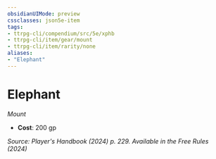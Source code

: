 ```yaml
---
obsidianUIMode: preview
cssclasses: json5e-item
tags:
- ttrpg-cli/compendium/src/5e/xphb
- ttrpg-cli/item/gear/mount
- ttrpg-cli/item/rarity/none
aliases: 
- "Elephant"
---
```

# Elephant
*Mount*  


- **Cost**: 200 gp

*Source: Player's Handbook (2024) p. 229. Available in the Free Rules (2024)*